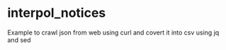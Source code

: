 # interpol_notices
Example to crawl json from web using curl and covert it into csv using jq and sed
